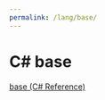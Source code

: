 ```yaml
---
permalink: /lang/base/
---
```


# C# base

[base (C# Reference)](https://docs.microsoft.com/en-us/dotnet/csharp/language-reference/keywords/base)




